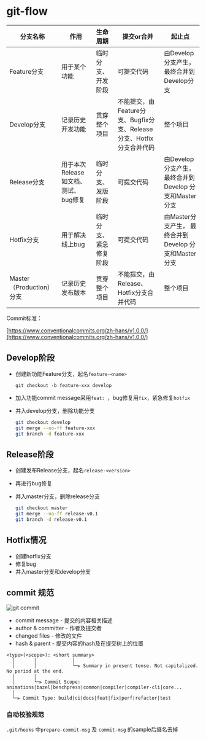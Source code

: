 # git-flow

| 分⽀名称                  | 作⽤                                   | ⽣命周期               | 提交or合并                                                   | 起⽌点                                                 |
| ------------------------- | -------------------------------------- | :--------------------- | ------------------------------------------------------------ | ------------------------------------------------------ |
| Feature分⽀               | ⽤于某个功能                           | 临时分⽀、开发 阶段    | 可提交代码                                                   | 由Develop分⽀产⽣， 最终合并到Develop分⽀              |
| Develop分⽀               | 记录历史开发功能                       | 贯穿整个项⽬           | 不能提交，由Feature分 ⽀、Bugfix分⽀、Release 分⽀、Hotfix分⽀合并代码 | 整个项⽬                                               |
| Release分⽀               | ⽤于本次Release 如⽂档、测试、 bug修复 | 临时分⽀、发版阶段     | 可提交代码                                                   | 由Develop分⽀产⽣， 最终合并到Develop 分⽀和Master分支 |
| Hotfix分⽀                | ⽤于解决线上bug                        | 临时分⽀、紧急修复阶段 | 可提交代码                                                   | 由Master分⽀产⽣， 最终合并到Develop 分⽀和Master分支  |
| Master（Production） 分⽀ | 记录历史发布版本                       | 贯穿整个项⽬           | 不能提交，由Release、Hotfix分⽀合并代码                      | 整个项⽬                                               |

Commit标准：

[https://www.conventionalcommits.org/zh-hans/v1.0.0/](https://www.conventionalcommits.org/zh-hans/v1.0.0/)

## Develop阶段

- 创建新功能Feature分支，起名`feature-<name>`

    `git checkout -b feature-xxx develop`

- 加入功能commit message采用`feat: `，bug修复用`fix`，紧急修复`hotfix`

- 并入develop分支，删除功能分支

    ```sh
    git checkout develop
    git merge --no-ff feature-xxx
    git branch -d feature-xxx
    ```

## Release阶段

- 创建发布Release分支，起名`release-<version>`

- 再进行bug修复

- 并入master分支，删除release分支

    ```sh
    git checkout master
    git merge --no-ff release-v0.1
    git branch -d release-v0.1
    ```

## Hotfix情况

- 创建hotfix分支
- 修复bug
- 并入master分支和develop分支



## commit 规范

![git commit](https://github.com/datawhalechina/faster-git/raw/main/lecture07/git-commit.png)

- commit message - 提交的内容相关描述
- author & committer - 作者及提交者
- changed files - 修改的文件
- hash & parent - 提交内容的hash及在提交树上的位置



```
<type>(<scope>): <short summary>
  │       │             │
  │       │             └─⫸ Summary in present tense. Not capitalized. No period at the end.
  │       │
  │       └─⫸ Commit Scope: animations|bazel|benchpress|common|compiler|compiler-cli|core...
  │
  └─⫸ Commit Type: build|ci|docs|feat|fix|perf|refactor|test
```

### 自动校验规范

`.git/hooks` 中`prepare-commit-msg` 及 `commit-msg` 的sample后缀名去掉